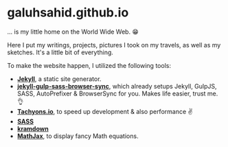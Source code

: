 galuhsahid.github.io
=============================

... is my little home on the World Wide Web. 😁

Here I put my writings, projects, pictures I took on my travels, as well as my sketches. It's a little bit of everything.

To make the website happen, I utilized the following tools:

- [**Jekyll**](http://jekyllrb.org), a static site generator.
- [**jekyll-gulp-sass-browser-sync**](https://github.com/shakyShane/jekyll-gulp-sass-browser-sync), which already setups Jekyll, GulpJS, SASS, AutoPrefixer &amp; BrowserSync for you. Makes life easier, trust me. 👌
- [**Tachyons.io**](http://tachyons.io), to speed up development &amp; also performance ✌️
- [**SASS**](http://sass-lang.com)
- [**kramdown**](https://kramdown.gettalong.org/index.html)
- [**MathJax**](www.mathjax.org/), to display fancy Math equations.

